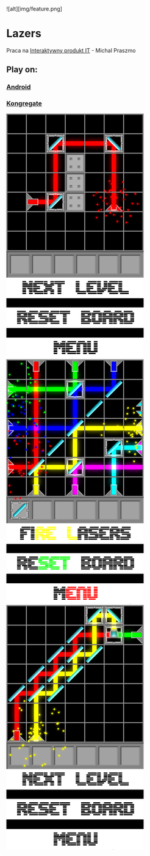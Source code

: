 ![alt][img/feature.png]

# Lazers

Praca na [Interaktywny produkt IT](http://informatyka.am.szczecin.pl/ipit/o-konkursie) - Michal Praszmo

## Play on:

### [Android](https://play.google.com/store/apps/details?id=com.nazywam.Lazer.Hazard)

### [Kongregate](http://www.kongregate.com/games/nazywam/laser-hazard)


![scr1](img/1.png)
![scr2](img/2.png)
![scr3](img/3.png)



